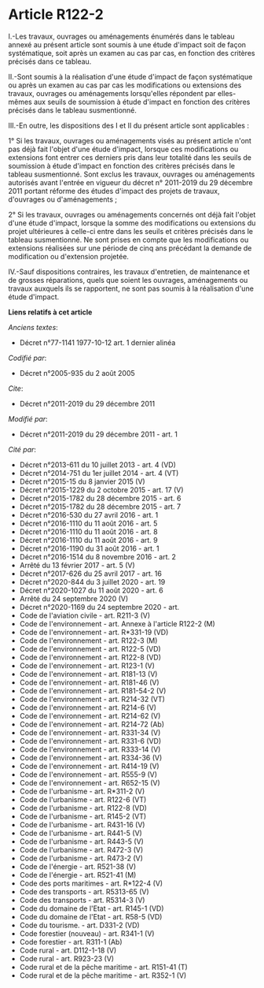# Article R122-2

I.-Les travaux, ouvrages ou aménagements énumérés dans le tableau annexé au présent article sont soumis à une étude d'impact
soit de façon systématique, soit après un examen au cas par cas, en fonction des critères précisés dans ce tableau. 

II.-Sont soumis à la réalisation d'une étude d'impact de façon systématique ou après un examen au cas par cas les
modifications ou extensions des travaux, ouvrages ou aménagements lorsqu'elles répondent par elles-mêmes aux seuils de
soumission à étude d'impact en fonction des critères précisés dans le tableau susmentionné. 

III.-En outre, les dispositions des I et II du présent article sont applicables : 

1° Si les travaux, ouvrages ou aménagements visés au présent article n'ont pas déjà fait l'objet d'une étude d'impact,
lorsque ces modifications ou extensions font entrer ces derniers pris dans leur totalité dans les seuils de soumission à
étude d'impact en fonction des critères précisés dans le tableau susmentionné. Sont exclus les travaux, ouvrages ou
aménagements autorisés avant l'entrée en vigueur du décret n° 2011-2019 du 29 décembre 2011 portant réforme des études
d'impact des projets de travaux, d'ouvrages ou d'aménagements ; 

2° Si les travaux, ouvrages ou aménagements concernés ont déjà fait l'objet d'une étude d'impact, lorsque la somme des
modifications ou extensions du projet ultérieures à celle-ci entre dans les seuils et critères précisés dans le tableau
susmentionné. Ne sont prises en compte que les modifications ou extensions réalisées sur une période de cinq ans précédant la
demande de modification ou d'extension projetée. 

IV.-Sauf dispositions contraires, les travaux d'entretien, de maintenance et de grosses réparations, quels que soient les
ouvrages, aménagements ou travaux auxquels ils se rapportent, ne sont pas soumis à la réalisation d'une étude d'impact.

**Liens relatifs à cet article**

_Anciens textes_:

  - Décret n°77-1141 1977-10-12 art. 1 dernier alinéa

_Codifié par_:

  - Décret n°2005-935 du 2 août 2005

_Cite_:

  - Décret n°2011-2019 du 29 décembre 2011

_Modifié par_:

  - Décret n°2011-2019 du 29 décembre 2011 - art. 1

_Cité par_:

  - Décret n°2013-611 du 10 juillet 2013 - art. 4 (VD)
  - Décret n°2014-751 du 1er juillet 2014 - art. 4 (VT)
  - Décret n°2015-15 du 8 janvier 2015 (V)
  - Décret n°2015-1229 du 2 octobre 2015 - art. 17 (V)
  - Décret n°2015-1782 du 28 décembre 2015 - art. 6
  - Décret n°2015-1782 du 28 décembre 2015 - art. 7
  - Décret n°2016-530 du 27 avril 2016 - art. 1
  - Décret n°2016-1110 du 11 août 2016 - art. 5
  - Décret n°2016-1110 du 11 août 2016 - art. 8
  - Décret n°2016-1110 du 11 août 2016 - art. 9
  - Décret n°2016-1190 du 31 août 2016 - art. 1
  - Décret n°2016-1514 du 8 novembre 2016 - art. 2
  - Arrêté du 13 février 2017 - art. 5 (V)
  - Décret n°2017-626 du 25 avril 2017 - art. 16
  - Décret n°2020-844 du 3 juillet 2020 - art. 19
  - Décret n°2020-1027 du 11 août 2020 - art. 6
  - Arrêté du 24 septembre 2020 (V)
  - Décret n°2020-1169 du 24 septembre 2020 - art.
  - Code de l'aviation civile - art. R211-3 (V)
  - Code de l'environnement - art. Annexe à l'article R122-2 (M)
  - Code de l'environnement - art. R*331-19 (VD)
  - Code de l'environnement - art. R122-3 (M)
  - Code de l'environnement - art. R122-5 (VD)
  - Code de l'environnement - art. R122-8 (VD)
  - Code de l'environnement - art. R123-1 (V)
  - Code de l'environnement - art. R181-13 (V)
  - Code de l'environnement - art. R181-46 (V)
  - Code de l'environnement - art. R181-54-2 (V)
  - Code de l'environnement - art. R214-32 (VT)
  - Code de l'environnement - art. R214-6 (V)
  - Code de l'environnement - art. R214-62 (V)
  - Code de l'environnement - art. R214-72 (Ab)
  - Code de l'environnement - art. R331-34 (V)
  - Code de l'environnement - art. R331-6 (VD)
  - Code de l'environnement - art. R333-14 (V)
  - Code de l'environnement - art. R334-36 (V)
  - Code de l'environnement - art. R414-19 (V)
  - Code de l'environnement - art. R555-9 (V)
  - Code de l'environnement - art. R652-15 (V)
  - Code de l'urbanisme - art. R*311-2 (V)
  - Code de l'urbanisme - art. R122-6 (VT)
  - Code de l'urbanisme - art. R122-8 (VD)
  - Code de l'urbanisme - art. R145-2 (VT)
  - Code de l'urbanisme - art. R431-16 (V)
  - Code de l'urbanisme - art. R441-5 (V)
  - Code de l'urbanisme - art. R443-5 (V)
  - Code de l'urbanisme - art. R472-3 (V)
  - Code de l'urbanisme - art. R473-2 (V)
  - Code de l'énergie - art. R521-38 (V)
  - Code de l'énergie - art. R521-41 (M)
  - Code des ports maritimes - art. R*122-4 (V)
  - Code des transports - art. R5313-65 (V)
  - Code des transports - art. R5314-3 (V)
  - Code du domaine de l'Etat - art. R145-1 (VD)
  - Code du domaine de l'Etat - art. R58-5 (VD)
  - Code du tourisme. - art. D331-2 (VD)
  - Code forestier (nouveau) - art. R341-1 (V)
  - Code forestier - art. R311-1 (Ab)
  - Code rural - art. D112-1-18 (V)
  - Code rural - art. R923-23 (V)
  - Code rural et de la pêche maritime - art. R151-41 (T)
  - Code rural et de la pêche maritime - art. R352-1 (V)
